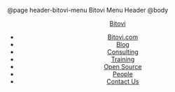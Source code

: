 @page header-bitovi-menu Bitovi Menu Header
@body
<header>
  <nav class="container" style="width: inherit;">
    <div class="pull-right">
      <div class="bitovi-menu">
        <a href="#" class="bitovi icon-bits">Bitovi</a>
        <ul class="dropdown-menu" style="display: block; visibility: visible;">
          <li><a href="#">Bitovi.com</a></li>
          <li><a href="#">Blog</a></li>
          <li><a href="#">Consulting</a></li>
          <li><a href="#">Training</a></li>
          <li><a href="#">Open Source</a></li>
          <li><a href="#">People</a></li>
          <li><a href="#">Contact Us</a></li>
        </ul>
      </div>
    </div>
  </nav>
</header>